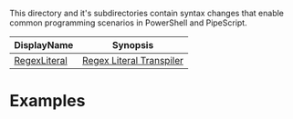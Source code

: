 This directory and it's subdirectories contain syntax changes that enable common programming scenarios in PowerShell and PipeScript.


|DisplayName                         |Synopsis                                             |
|------------------------------------|-----------------------------------------------------|
|[RegexLiteral](RegexLiteral.psx.ps1)|[Regex Literal Transpiler<br/>](RegexLiteral.psx.ps1)|



# Examples






